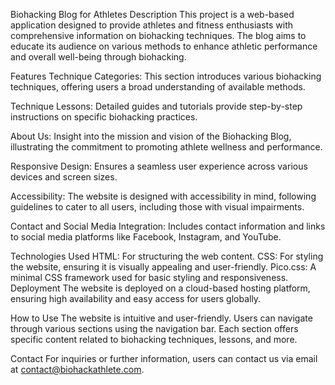 Biohacking Blog for Athletes
Description
This project is a web-based application designed to provide athletes and fitness enthusiasts with comprehensive information on biohacking techniques. The blog aims to educate its audience on various methods to enhance athletic performance and overall well-being through biohacking.

Features
Technique Categories: This section introduces various biohacking techniques, offering users a broad understanding of available methods.

Technique Lessons: Detailed guides and tutorials provide step-by-step instructions on specific biohacking practices.

About Us: Insight into the mission and vision of the Biohacking Blog, illustrating the commitment to promoting athlete wellness and performance.

Responsive Design: Ensures a seamless user experience across various devices and screen sizes.

Accessibility: The website is designed with accessibility in mind, following guidelines to cater to all users, including those with visual impairments.

Contact and Social Media Integration: Includes contact information and links to social media platforms like Facebook, Instagram, and YouTube.

Technologies Used
HTML: For structuring the web content.
CSS: For styling the website, ensuring it is visually appealing and user-friendly.
Pico.css: A minimal CSS framework used for basic styling and responsiveness.
Deployment
The website is deployed on a cloud-based hosting platform, ensuring high availability and easy access for users globally.

How to Use
The website is intuitive and user-friendly. Users can navigate through various sections using the navigation bar. Each section offers specific content related to biohacking techniques, lessons, and more.

Contact
For inquiries or further information, users can contact us via email at contact@biohackathlete.com.



